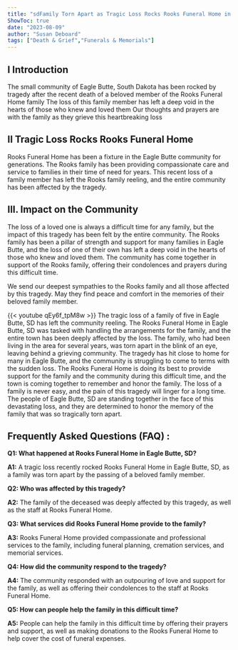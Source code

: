 ```yaml
---
title: "sdFamily Torn Apart as Tragic Loss Rocks Rooks Funeral Home in Eagle Butte, SD"
ShowToc: true 
date: "2023-08-09"
author: "Susan Deboard" 
tags: ["Death & Grief","Funerals & Memorials"]
---
```

## I Introduction

The small community of Eagle Butte, South Dakota has been rocked by tragedy after the recent death of a beloved member of the Rooks Funeral Home family The loss of this family member has left a deep void in the hearts of those who knew and loved them Our thoughts and prayers are with the family as they grieve this heartbreaking loss 

## II Tragic Loss Rocks Rooks Funeral Home

Rooks Funeral Home has been a fixture in the Eagle Butte community for generations. The Rooks family has been providing compassionate care and service to families in their time of need for years. This recent loss of a family member has left the Rooks family reeling, and the entire community has been affected by the tragedy. 

## III. Impact on the Community

The loss of a loved one is always a difficult time for any family, but the impact of this tragedy has been felt by the entire community. The Rooks family has been a pillar of strength and support for many families in Eagle Butte, and the loss of one of their own has left a deep void in the hearts of those who knew and loved them. The community has come together in support of the Rooks family, offering their condolences and prayers during this difficult time. 

We send our deepest sympathies to the Rooks family and all those affected by this tragedy. May they find peace and comfort in the memories of their beloved family member.

{{< youtube qEy6f_tpM8w >}} 
The tragic loss of a family of five in Eagle Butte, SD has left the community reeling. The Rooks Funeral Home in Eagle Butte, SD was tasked with handling the arrangements for the family, and the entire town has been deeply affected by the loss. The family, who had been living in the area for several years, was torn apart in the blink of an eye, leaving behind a grieving community. The tragedy has hit close to home for many in Eagle Butte, and the community is struggling to come to terms with the sudden loss. The Rooks Funeral Home is doing its best to provide support for the family and the community during this difficult time, and the town is coming together to remember and honor the family. The loss of a family is never easy, and the pain of this tragedy will linger for a long time. The people of Eagle Butte, SD are standing together in the face of this devastating loss, and they are determined to honor the memory of the family that was so tragically torn apart.

## Frequently Asked Questions (FAQ) :
**Q1: What happened at Rooks Funeral Home in Eagle Butte, SD?**

**A1:** A tragic loss recently rocked Rooks Funeral Home in Eagle Butte, SD, as a family was torn apart by the passing of a beloved family member.

**Q2: Who was affected by this tragedy?**

**A2:** The family of the deceased was deeply affected by this tragedy, as well as the staff at Rooks Funeral Home.

**Q3: What services did Rooks Funeral Home provide to the family?**

**A3:** Rooks Funeral Home provided compassionate and professional services to the family, including funeral planning, cremation services, and memorial services.

**Q4: How did the community respond to the tragedy?**

**A4:** The community responded with an outpouring of love and support for the family, as well as offering their condolences to the staff at Rooks Funeral Home.

**Q5: How can people help the family in this difficult time?**

**A5:** People can help the family in this difficult time by offering their prayers and support, as well as making donations to the Rooks Funeral Home to help cover the cost of funeral expenses.




